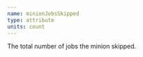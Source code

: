 ```yaml
---
name: minionJobsSkipped
type: attribute
units: count
---
```


The total number of jobs the minion skipped.